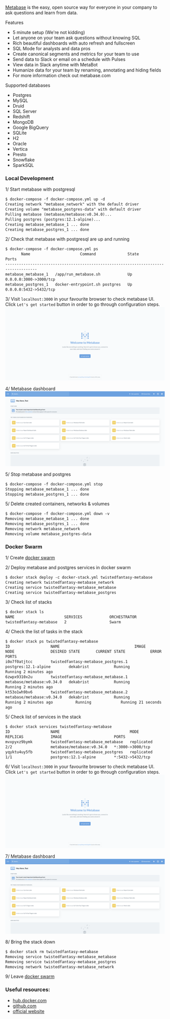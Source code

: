 [Metabase](https://www.metabase.com/) is the easy, open source way for everyone in your company to ask questions and 
learn from data.<br/>

Features
* 5 minute setup (We're not kidding)
* Let anyone on your team ask questions without knowing SQL
* Rich beautiful dashboards with auto refresh and fullscreen
* SQL Mode for analysts and data pros
* Create canonical segments and metrics for your team to use
* Send data to Slack or email on a schedule with Pulses
* View data in Slack anytime with MetaBot
* Humanize data for your team by renaming, annotating and hiding fields
* For more information check out metabase.com

Supported databases
* Postgres
* MySQL
* Druid
* SQL Server
* Redshift
* MongoDB
* Google BigQuery
* SQLite
* H2
* Oracle
* Vertica
* Presto
* Snowflake
* SparkSQL

### Local Development
1/ Start metabase with postgresql

```
$ docker-compose -f docker-compose.yml up -d
Creating network "metabase_network" with the default driver
Creating volume "metabase_postgres-data" with default driver
Pulling metabase (metabase/metabase:v0.34.0)...
Pulling postgres (postgres:12.1-alpine)...
Creating metabase_metabase_1 ... done
Creating metabase_postgres_1 ... done
```

2/ Check that metabase with postgresql are up and running
```
$ docker-compose -f docker-compose.yml ps
       Name                      Command              State           Ports         
------------------------------------------------------------------------------------
metabase_metabase_1   /app/run_metabase.sh            Up      0.0.0.0:3000->3000/tcp
metabase_postgres_1   docker-entrypoint.sh postgres   Up      0.0.0.0:5432->5432/tcp
```

3/ Visit `localhost:3000` in your favourite browser to check metabase UI. Click `Let's get started` button
in order to go through configuration steps.
![Metabase Get Started](./metabase.png)

4/ Metabase dashboard
![Metabase Dashboard](./metabase2.png)

5/ Stop metabase and postgres
```
$ docker-compose -f docker-compose.yml stop
Stopping metabase_metabase_1 ... done
Stopping metabase_postgres_1 ... done
```

5/ Delete created containers, networks & volumes
```
$ docker-compose -f docker-compose.yml down -v
Removing metabase_metabase_1 ... done
Removing metabase_postgres_1 ... done
Removing network metabase_network
Removing volume metabase_postgres-data
```

### Docker Swarm

1/ Create [docker swarm](../readme/DOCKER_SWARM.md)

2/ Deploy metabase and postgres services in docker swarm
```
$ docker stack deploy -c docker-stack.yml twistedfantasy-metabase
Creating network twistedfantasy-metabase_network
Creating service twistedfantasy-metabase_metabase
Creating service twistedfantasy-metabase_postgres
```

3/ Check list of stacks
```
$ docker stack ls
NAME                      SERVICES            ORCHESTRATOR
twistedfantasy-metabase   2                   Swarm
```

4/ Check the list of tasks in the stack
```
$ docker stack ps twistedfantasy-metabase
ID                  NAME                                 IMAGE                       NODE                DESIRED STATE       CURRENT STATE           ERROR               PORTS
i0o7f0atjtcc        twistedfantasy-metabase_postgres.1   postgres:12.1-alpine        dekabrist           Running             Running 2 minutes ago                       
6zwpx9310x2u        twistedfantasy-metabase_metabase.1   metabase/metabase:v0.34.0   dekabrist           Running             Running 2 minutes ago                       
kt53o1wh9bv6        twistedfantasy-metabase_metabase.2   metabase/metabase:v0.34.0   dekabrist           Running             Running 2 minutes ago          Running             Running 21 seconds ago
```

5/ Check list of services in the stack
```
$ docker stack services twistedfantasy-metabase
ID                  NAME                               MODE                REPLICAS            IMAGE                       PORTS
mvxpyxz9bymk        twistedfantasy-metabase_metabase   replicated          2/2                 metabase/metabase:v0.34.0   *:3000->3000/tcp
yqyktu4uy5fb        twistedfantasy-metabase_postgres   replicated          1/1                 postgres:12.1-alpine        *:5432->5432/tcp
```

6/ Visit `localhost:3000` in your favourite browser to check metabase UI. Click `Let's get started` button
in order to go through configuration steps.
![Metabase Get Started](./metabase.png)

7/ Metabase dashboard
![Metabase Dashboard](./metabase2.png)

8/ Bring the stack down
```
$ docker stack rm twistedfantasy-metabase
Removing service twistedfantasy-metabase_metabase
Removing service twistedfantasy-metabase_postgres
Removing network twistedfantasy-metabase_network
```

9/ Leave [docker swarm](../readme/DOCKER_SWARM.md)

### Useful resources: <br/>
* [hub.docker.com](https://hub.docker.com/r/metabase/metabase)
* [github.com](https://github.com/metabase/metabase/)
* [official website](https://www.metabase.com/)
